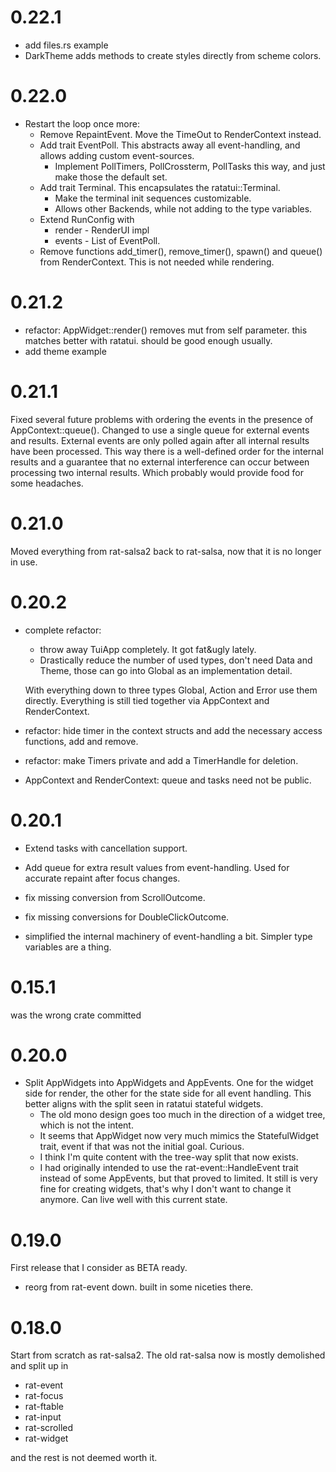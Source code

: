 # 0.22.1

* add files.rs example
* DarkTheme adds methods to create styles directly from scheme colors.

# 0.22.0

* Restart the loop once more:
    * Remove RepaintEvent. Move the TimeOut to RenderContext instead.
    * Add trait EventPoll. This abstracts away all event-handling,
      and allows adding custom event-sources.
        * Implement PollTimers, PollCrossterm, PollTasks this way,
          and just make those the default set.
    * Add trait Terminal. This encapsulates the ratatui::Terminal.
        * Make the terminal init sequences customizable.
        * Allows other Backends, while not adding to the type variables.
    * Extend RunConfig with
        * render - RenderUI impl
        * events - List of EventPoll.
    * Remove functions add_timer(), remove_timer(), spawn() and queue() from RenderContext.
      This is not needed while rendering.

# 0.21.2

* refactor: AppWidget::render() removes mut from self parameter.
  this matches better with ratatui. should be good enough usually.
* add theme example

# 0.21.1

Fixed several future problems with ordering the events in the presence
of AppContext::queue(). Changed to use a single queue for external events
and results. External events are only polled again after all internal
results have been processed. This way there is a well-defined order
for the internal results and a guarantee that no external interference
can occur between processing two internal results. Which probably
would provide food for some headaches.

# 0.21.0

Moved everything from rat-salsa2 back to rat-salsa, now that it is no
longer in use.

# 0.20.2

* complete refactor:
    * throw away TuiApp completely. It got fat&ugly lately.
    * Drastically reduce the number of used types, don't need
      Data and Theme, those can go into Global as an implementation detail.

  With everything down to three types Global, Action and Error use them directly.
  Everything is still tied together via AppContext and RenderContext.

* refactor: hide timer in the context structs and add the necessary access
  functions, add and remove.
* refactor: make Timers private and add a TimerHandle for deletion.
* AppContext and RenderContext: queue and tasks need not be public.

# 0.20.1

* Extend tasks with cancellation support.
* Add queue for extra result values from event-handling.
  Used for accurate repaint after focus changes.

* fix missing conversion from ScrollOutcome.
* fix missing conversions for DoubleClickOutcome.

* simplified the internal machinery of event-handling a bit.
  Simpler type variables are a thing.

# 0.15.1

was the wrong crate committed

# 0.20.0

* Split AppWidgets into AppWidgets and AppEvents. One for the
  widget side for render, the other for the state side for all
  event handling. This better aligns with the split seen
  in ratatui stateful widgets.
    - The old mono design goes too much in the direction of a widget tree,
      which is not the intent.
    - It seems that AppWidget now very much mimics the StatefulWidget trait,
      event if that was not the initial goal. Curious.
    - I think I'm quite content with the tree-way split that now exists.
    - I had originally intended to use the rat-event::HandleEvent trait
      instead of some AppEvents, but that proved to limited. It still is
      very fine for creating widgets, that's why I don't want to change
      it anymore. Can live well with this current state.

# 0.19.0

First release that I consider as BETA ready.

* reorg from rat-event down. built in some niceties there.

# 0.18.0

Start from scratch as rat-salsa2. The old rat-salsa now is
mostly demolished and split up in

* rat-event
* rat-focus
* rat-ftable
* rat-input
* rat-scrolled
* rat-widget

and the rest is not deemed worth it. 